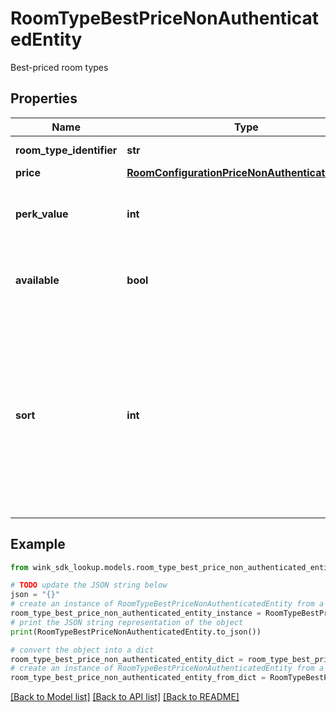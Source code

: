 # RoomTypeBestPriceNonAuthenticatedEntity

Best-priced room types

## Properties

Name | Type | Description | Notes
------------ | ------------- | ------------- | -------------
**room_type_identifier** | **str** | Room type identifier. | 
**price** | [**RoomConfigurationPriceNonAuthenticatedEntity**](RoomConfigurationPriceNonAuthenticatedEntity.md) |  | 
**perk_value** | **int** | The sum of all perks the master rate had made available. | 
**available** | **bool** | Whether this room type is available with this configuration | 
**sort** | **int** | When this room type is displayed in conjunction with many others, this sort property will often times be populated to indicate how the room types should be sorted and displayed. | 

## Example

```python
from wink_sdk_lookup.models.room_type_best_price_non_authenticated_entity import RoomTypeBestPriceNonAuthenticatedEntity

# TODO update the JSON string below
json = "{}"
# create an instance of RoomTypeBestPriceNonAuthenticatedEntity from a JSON string
room_type_best_price_non_authenticated_entity_instance = RoomTypeBestPriceNonAuthenticatedEntity.from_json(json)
# print the JSON string representation of the object
print(RoomTypeBestPriceNonAuthenticatedEntity.to_json())

# convert the object into a dict
room_type_best_price_non_authenticated_entity_dict = room_type_best_price_non_authenticated_entity_instance.to_dict()
# create an instance of RoomTypeBestPriceNonAuthenticatedEntity from a dict
room_type_best_price_non_authenticated_entity_from_dict = RoomTypeBestPriceNonAuthenticatedEntity.from_dict(room_type_best_price_non_authenticated_entity_dict)
```
[[Back to Model list]](../README.md#documentation-for-models) [[Back to API list]](../README.md#documentation-for-api-endpoints) [[Back to README]](../README.md)


